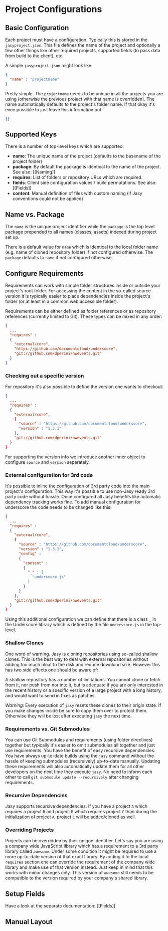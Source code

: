 # Project Configurations

## Basic Configuration

Each project must have a configuration. Typically this is stored in the `jasyproject.json`. This file defines the name of the project and optionally a few other things like other required projects, supported fields (to pass data from build to the client), etc.

A simple `jasyproject.json` might look like:

```json
{
  "name" : "projectname"
}
```

Pretty simple. The `projectname` needs to be unique in all the projects you are using (otherwise the previous project with that name is overridden). The name automatically defaults to the project's folder name. If that okay it's even possible to just leave this information out:

```json
{}
```


## Supported Keys

There is a number of top-level keys which are supported:

* **name**: The unique name of the project (defaults to the basename of the project folder)
* **package**: By default the package is identical to the name of the project. See also: [[Naming]]
* **requires**: List of folders or repository URLs which are required. 
* **fields**: Client side configuration values / build permutations. See also: [[Fields]]
* **content**: Manual definition of files with custom naming (if Jasy conventions could not be applied)


## Name vs. Package

The `name` is the unique project identifier while the `package` is the top level package prepended to all names (classes, assets) indexed during project set up. 

There is a default value for `name` which is identical to the local folder name (e.g. name of cloned repository folder) if not configured otherwise. The `package` defaults to `name` if not configured otherwise.


## Configure Requirements

Requirements can work with simple folder structures inside or outside your project's root folder. For accessing the content in the so-called source version it is typically easier to place dependencies inside the project's folder (or at least in a common web accessible folder).

Requirements can be either defined as folder references or as repository references (currently limited to Git). These types can be mixed in any order:

```json
{
  ...
  "requires" : 
  {
    "external/core",
    "https://github.com/documentcloud/underscore",
    "git://github.com/dperini/nwevents.git"
  }
}
```


### Checking out a specific version

For repository it's also possible to define the version one wants to checkout:


```json
{
  ...
  "requires" : 
  {
    "external/core",
    {
      "source" : "https://github.com/documentcloud/underscore",
      "version" : "1.3.1"
    },
    "git://github.com/dperini/nwevents.git"
  }
}
```

For supporting the version info we introduce another inner object to configure `source` and `version` separately.


### External configuration for 3rd code

It's possible to inline the configuration of 3rd party code into the main project's configuration. This way it's possible to use non-Jasy ready 3rd party code without hassle. Once configured all Jasy benefits like automatic dependency tracking works fine. To add manual configuration for underscore the code needs to be changed like this:

```json
{
  ...
  "requires" : 
  {
    "external/core",
    {
      "source" : "https://github.com/documentcloud/underscore",
      "version" : "1.3.1",
      "config" :
      {
        "content" :
        {
          "_" : [
            "underscore.js"
          ]
        }
      }
    },
    "git://github.com/dperini/nwevents.git"
  }
}
```

Using this additional configuration we can define that there is a class `_` in the Underscore library which is defined by the file `underscore.js` in the top-level.


### Shallow Clones

One word of warning. Jasy is cloning repositories using so-called shallow clones. This is the best way to deal with external repositories without adding too much bloat to the disk and reduce download size. However this has two side effects one should be aware of:

A shallow repository has a number of limitations. You cannot clone or fetch from it, nor push from nor into it, but is adequate if you are only interested in the recent history or a specific version of a large project with a long history, and would want to send in fixes as patches.

*Warning*: Every execution of `jasy` resets these clones to their origin state. If you make changes inside be sure to copy them over to protect them. Otherwise they will be lost after executing `jasy` the next time.


### Requirements vs. Git Submodules

You can use Git Submodules and requirements (using folder directives) together but typically it's easier to omit submodules all together and just use requirements. You have the benefit of easy recursive dependencies. You have always up-to-date builds using the `jasy` command without the hassle of keeping submodules (recursively) up-to-date manually. Updating these requirements will also automatically update them for all other developers on the next time they execute `jasy`. No need to inform each other to call `git submodule update --recursively` after changing requirements.


### Recursive Dependencies

Jasy supports recursive dependencies. If you have a project `A` which requires a project `B` and project `B` which requires project `C` than during the initialization of project `A`, project `C` will be added/cloned as well. 


### Overriding Projects

Projects can be overridden by their unique identifier. Let's say you are using a company wide JavaScript library which has a requirement to a 3rd party library called `awesome`. Under some condition it might be required to use a more up-to-date version of that exact library. By adding it to the local `requires` section one can override the requirement of the company wide library and make use of that version instead. Just keep in mind that this works with minor changes only. This version of `awesome` still needs to be compatible to the version required by your company's shared library.


## Setup Fields

Have a look at the separate documentation: [[Fields]].


## Manual Layout


